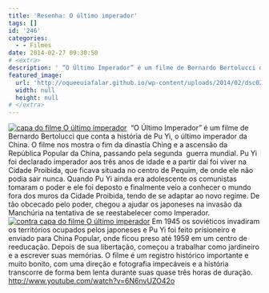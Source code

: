 ```yaml
---
title: 'Resenha: O último imperador'
tags: []
id: '246'
categories:
  - - Filmes
date: 2014-02-27 09:30:50
# <extra>
description: ' “O Último Imperador” é um filme de Bernardo Bertolucci que conta a história de Pu Yi, o último imperador da China. O filme nos mostra o fim da dinastia Ching e a ascensão da República Popular da China, passando pela segunda  guerra mundial. Pu Yi foi declarado imperador aos três anos de idade e a partir daí foi viver na Cidade Proibida, que ficava situada no centro de Pequim, de onde ele não podia sair nunca. Quando Pu Yi ainda era adolescente os comunistas tomaram o poder e ele foi deposto e finalmente veio a conhecer o mundo fora dos muros da Cidade Proibida, tendo de se adaptar ao novo regime. De tão obcecado pelo poder, chegou a ajudar os japoneses na invasão da Manchúria na tentativa de se reestabelecer como Imperador. Em 1945 os soviéticos invadiram os territórios ocupados &hellip;'
featured_image: 
  url: 'http://oqueeuiafalar.github.io/wp-content/uploads/2014/02/dsc022412.jpg?w=650'
  width: null
  height: null
# </extra>
---
```


[![capa do filme O último imperador](http://162.243.62.160/wp-content/uploads/2014/02/dsc022412.jpg?w=650)](http://162.243.62.160/wp-content/uploads/2014/02/dsc022412.jpg)  “O Último Imperador” é um filme de Bernardo Bertolucci que conta a história de Pu Yi, o último imperador da China. O filme nos mostra o fim da dinastia Ching e a ascensão da República Popular da China, passando pela segunda  guerra mundial. Pu Yi foi declarado imperador aos três anos de idade e a partir daí foi viver na Cidade Proibida, que ficava situada no centro de Pequim, de onde ele não podia sair nunca. Quando Pu Yi ainda era adolescente os comunistas tomaram o poder e ele foi deposto e finalmente veio a conhecer o mundo fora dos muros da Cidade Proibida, tendo de se adaptar ao novo regime. De tão obcecado pelo poder, chegou a ajudar os japoneses na invasão da Manchúria na tentativa de se reestabelecer como Imperador. [![contra capa do filme O último imperador](http://162.243.62.160/wp-content/uploads/2014/02/dsc022402.jpg?w=650)](http://162.243.62.160/wp-content/uploads/2014/02/dsc022402.jpg) Em 1945 os soviéticos invadiram os territórios ocupados pelos japoneses e Pu Yi foi feito prisioneiro e enviado para China Popular, onde ficou preso até 1959 em um centro de reeducação. Depois de sua libertação, começou a trabalhar como jardineiro e a escrever suas memórias. O filme é um registro histórico importante e muito bonito, com uma direção e fotografia impecáveis e a história transcorre de forma bem lenta durante suas quase três horas de duração. http://www.youtube.com/watch?v=6N6nvUZO42o
